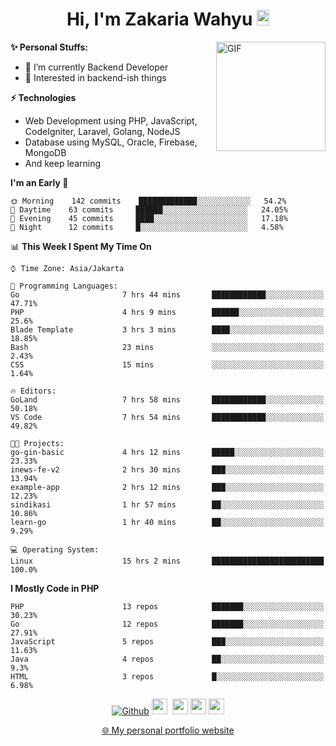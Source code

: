 <h1 align="center">Hi, I'm Zakaria Wahyu <img src="https://github.com/TheDudeThatCode/TheDudeThatCode/blob/master/Assets/Hi.gif" width="20px" height="25px"></h1>

<img align="right" alt="GIF" height="175px" src="https://www.nayakapratama.co.id/wp-content/uploads/2019/07/Website-Maintenance.gif" />

**✨ Personal Stuffs:**
- 🔭 I’m currently Backend Developer
- 🌱 Interested in backend-ish things

**⚡ Technologies**
- Web Development using PHP, JavaScript, CodeIgniter, Laravel, Golang, NodeJS
- Database using MySQL, Oracle, Firebase, MongoDB
- And keep learning

<!--START_SECTION:waka-->
**I'm an Early 🐤** 

```text
🌞 Morning    142 commits    █████████████░░░░░░░░░░░░   54.2% 
🌆 Daytime    63 commits     ██████░░░░░░░░░░░░░░░░░░░   24.05% 
🌃 Evening    45 commits     ████░░░░░░░░░░░░░░░░░░░░░   17.18% 
🌙 Night      12 commits     █░░░░░░░░░░░░░░░░░░░░░░░░   4.58%

```


📊 **This Week I Spent My Time On** 

```text
⌚︎ Time Zone: Asia/Jakarta

💬 Programming Languages: 
Go                       7 hrs 44 mins       ████████████░░░░░░░░░░░░░   47.71% 
PHP                      4 hrs 9 mins        ██████░░░░░░░░░░░░░░░░░░░   25.6% 
Blade Template           3 hrs 3 mins        ████░░░░░░░░░░░░░░░░░░░░░   18.85% 
Bash                     23 mins             ░░░░░░░░░░░░░░░░░░░░░░░░░   2.43% 
CSS                      15 mins             ░░░░░░░░░░░░░░░░░░░░░░░░░   1.64%

🔥 Editors: 
GoLand                   7 hrs 58 mins       ████████████░░░░░░░░░░░░░   50.18% 
VS Code                  7 hrs 54 mins       ████████████░░░░░░░░░░░░░   49.82%

🐱‍💻 Projects: 
go-gin-basic             4 hrs 12 mins       █████░░░░░░░░░░░░░░░░░░░░   23.33% 
inews-fe-v2              2 hrs 30 mins       ███░░░░░░░░░░░░░░░░░░░░░░   13.94% 
example-app              2 hrs 12 mins       ███░░░░░░░░░░░░░░░░░░░░░░   12.23% 
sindikasi                1 hr 57 mins        ██░░░░░░░░░░░░░░░░░░░░░░░   10.86% 
learn-go                 1 hr 40 mins        ██░░░░░░░░░░░░░░░░░░░░░░░   9.29%

💻 Operating System: 
Linux                    15 hrs 2 mins       █████████████████████████   100.0%

```

**I Mostly Code in PHP** 

```text
PHP                      13 repos            ███████░░░░░░░░░░░░░░░░░░   30.23% 
Go                       12 repos            ███████░░░░░░░░░░░░░░░░░░   27.91% 
JavaScript               5 repos             ███░░░░░░░░░░░░░░░░░░░░░░   11.63% 
Java                     4 repos             ██░░░░░░░░░░░░░░░░░░░░░░░   9.3% 
HTML                     3 repos             █░░░░░░░░░░░░░░░░░░░░░░░░   6.98%

```



<!--END_SECTION:waka-->

<p align="center">
<a href="https://github.com/zakariawahyu" target="_blank"><img alt="Github" src="https://img.shields.io/badge/GitHub-%2312100E.svg?&style=for-the-badge&logo=Github&logoColor=white" /></a>
<a href="https://www.twitter.com/_zakariawahyu"><img src="https://img.shields.io/badge/twitter-%231DA1F2.svg?&style=for-the-badge&logo=twitter&logoColor=white" height=25></a> 
<a href="https://www.linkedin.com/in/zakariawahyu"><img src="https://img.shields.io/badge/linkedin-%230077B5.svg?&style=for-the-badge&logo=linkedin&logoColor=white" height=25></a> 
<a href="https://www.instagram.com/_zakariawahyu"><img src="https://img.shields.io/badge/instagram-%23E4405F.svg?&style=for-the-badge&logo=instagram&logoColor=white" height=25></a>
<a href="https://medium.com/@zakariawahyu"><img src="https://img.shields.io/badge/Medium-12100E?style=for-the-badge&logo=medium&logoColor=white" height=25></a>
</p>
<p align="center"><a href="https://www.zakariawahyu.com" target="_blank">🌐 My personal portfolio website</a></p>
